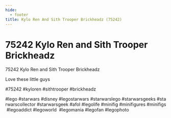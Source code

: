 ```yaml
---
hide:
  - footer
title: Kylo Ren And Sith Trooper Brickheadz (75242)
---
```


# 75242 Kylo Ren and Sith Trooper Brickheadz

75242 Kylo Ren and Sith Trooper Brickheadz

Love these little guys

#75242 #kyloren #sithtrooper #brickheadz

#lego #starwars #disney #legostarwars #starwarslego #starwarsgeeks #starwarscollector #starwarsgeek #afol #legolife #minifig #minifigures #minifigs #legoaddict #legoworld  #legomania #legofan #legophoto 


